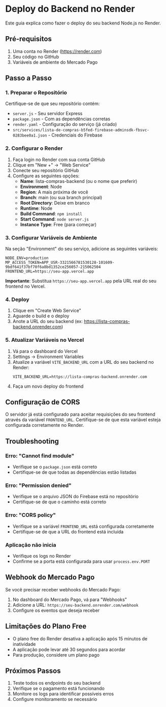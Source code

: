 # Deploy do Backend no Render

Este guia explica como fazer o deploy do seu backend Node.js no Render.

## Pré-requisitos

1. Uma conta no Render (https://render.com)
2. Seu código no GitHub
3. Variáveis de ambiente do Mercado Pago

## Passo a Passo

### 1. Preparar o Repositório

Certifique-se de que seu repositório contém:
- `server.js` - Seu servidor Express
- `package.json` - Com as dependências corretas
- `render.yaml` - Configuração do serviço (já criado)
- `src/services/lista-de-compras-b5fed-firebase-adminsdk-fbsvc-0283bee0a1.json` - Credenciais do Firebase

### 2. Configurar o Render

1. Faça login no Render com sua conta GitHub
2. Clique em "New +" → "Web Service"
3. Conecte seu repositório GitHub
4. Configure as seguintes opções:
   - **Name**: lista-compras-backend (ou o nome que preferir)
   - **Environment**: Node
   - **Region**: A mais próxima de você
   - **Branch**: main (ou sua branch principal)
   - **Root Directory**: Deixe em branco
   - **Runtime**: Node
   - **Build Command**: `npm install`
   - **Start Command**: `node server.js`
   - **Instance Type**: Free (para começar)

### 3. Configurar Variáveis de Ambiente

Na seção "Environment" do seu serviço, adicione as seguintes variáveis:

```
NODE_ENV=production
MP_ACCESS_TOKEN=APP_USR-3321566781530128-101609-9bdf641f37bf70f6a8bd1352ce256057-215062504
FRONTEND_URL=https://seu-app.vercel.app
```

**Importante**: Substitua `https://seu-app.vercel.app` pela URL real do seu frontend no Vercel.

### 4. Deploy

1. Clique em "Create Web Service"
2. Aguarde o build e o deploy
3. Anote a URL do seu backend (ex: https://lista-compras-backend.onrender.com)

### 5. Atualizar Variáveis no Vercel

1. Vá para o dashboard do Vercel
2. Settings → Environment Variables
3. Atualize a variável `VITE_BACKEND_URL` com a URL do seu backend no Render:
   ```
   VITE_BACKEND_URL=https://lista-compras-backend.onrender.com
   ```
4. Faça um novo deploy do frontend

## Configuração de CORS

O servidor já está configurado para aceitar requisições do seu frontend através da variável `FRONTEND_URL`. Certifique-se de que esta variável esteja configurada corretamente no Render.

## Troubleshooting

### Erro: "Cannot find module"
- Verifique se o `package.json` está correto
- Certifique-se de que todas as dependências estão listadas

### Erro: "Permission denied"
- Verifique se o arquivo JSON do Firebase está no repositório
- Certifique-se de que o caminho está correto

### Erro: "CORS policy"
- Verifique se a variável `FRONTEND_URL` está configurada corretamente
- Certifique-se de que a URL do frontend está incluída

### Aplicação não inicia
- Verifique os logs no Render
- Confirme se a porta está configurada para usar `process.env.PORT`

## Webhook do Mercado Pago

Se você precisar receber webhooks do Mercado Pago:

1. No dashboard do Mercado Pago, vá para "Webhooks"
2. Adicione a URL: `https://seu-backend.onrender.com/webhook`
3. Configure os eventos que deseja receber

## Limitações do Plano Free

- O plano free do Render desativa a aplicação após 15 minutos de inatividade
- A aplicação pode levar até 30 segundos para acordar
- Para produção, considere um plano pago

## Próximos Passos

1. Teste todos os endpoints do seu backend
2. Verifique se o pagamento está funcionando
3. Monitore os logs para identificar possíveis erros
4. Configure monitoramento se necessário